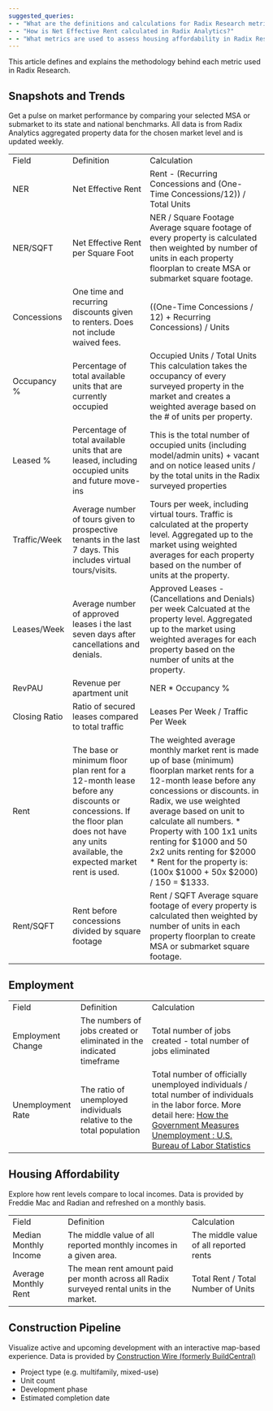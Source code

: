 ```yaml
---
suggested_queries:
- - "What are the definitions and calculations for Radix Research metrics?"
- - "How is Net Effective Rent calculated in Radix Analytics?"
- - "What metrics are used to assess housing affordability in Radix Research?"
---
```

This article defines and explains the methodology behind each metric used in Radix Research.

## Snapshots and Trends

Get a pulse on market performance by comparing your selected MSA or submarket to its state and national benchmarks. All data is from Radix Analytics aggregated property data for the chosen market level and is updated weekly.

|  |  |  |
| --- | --- | --- |
| Field | Definition | Calculation |
| NER | Net Effective Rent | Rent - (Recurring Concessions and (One-Time Concessions/12)) / Total Units |
| NER/SQFT | Net Effective Rent per Square Foot | NER / Square Footage  Average square footage of every property is calculated then weighted by number of units in each property floorplan to create MSA or submarket square footage. |
| Concessions | One time and recurring discounts given to renters. Does not include waived fees. | ((One-Time Concessions / 12) + Recurring Concessions) / Units |
| Occupancy % | Percentage of total available units that are currently occupied | Occupied Units / Total Units  This calculation takes the occupancy of every surveyed property in the market and creates a weighted average based on the # of units per property. |
| Leased % | Percentage of total available units that are leased, including occupied units and future move-ins | This is the total number of occupied units (including model/admin units) + vacant and on notice leased units / by the total units in the Radix surveyed properties |
| Traffic/Week | Average number of tours given to prospective tenants in the last 7 days. This includes virtual tours/visits. | Tours per week, including virtual tours.  Traffic is calculated at the property level. Aggregated up to the market using weighted averages for each property based on the number of units at the property. |
| Leases/Week | Average number of approved leases i the last seven days after cancellations and denials. | Approved Leases - (Cancellations and Denials) per week  Calcuated at the property level. Aggregated up to the market using weighted averages for each property based on the number of units at the property. |
| RevPAU | Revenue per apartment unit | NER \* Occupancy % |
| Closing Ratio | Ratio of secured leases compared to total traffic | Leases Per Week / Traffic Per Week |
| Rent | The base or minimum floor plan rent for a 12-month lease before any discounts or concessions. If the floor plan does not have any units available, the expected market rent is used. | The weighted average monthly market rent is made up of base (minimum) floorplan market rents for a 12-month lease before any concessions or discounts.  in Radix, we use weighted average based on unit to calculate all numbers.   * Property with 100 1x1 units renting for $1000 and 50 2x2 units renting for $2000 * Rent for the property is: (100x $1000 + 50x $2000) / 150 = $1333. |
| Rent/SQFT | Rent before concessions divided by square footage | Rent / SQFT  Average square footage of every property is calculated then weighted by number of units in each property floorplan to create MSA or submarket square footage. |

## Employment

|  |  |  |
| --- | --- | --- |
| Field | Definition | Calculation |
| Employment Change | The numbers of jobs created or eliminated in the indicated timeframe | Total number of jobs created - total number of jobs eliminated |
| Unemployment Rate | The ratio of unemployed individuals relative to the total population | Total number of officially unemployed individuals / total number of individuals in the labor force. More detail here: [How the Government Measures Unemployment : U.S. Bureau of Labor Statistics](https://www.bls.gov/cps/cps_htgm.htm#unemployed) |

## 

## **Housing Affordability**

Explore how rent levels compare to local incomes. Data is provided by Freddie Mac and Radian and refreshed on a monthly basis.

|  |  |  |
| --- | --- | --- |
| Field | Definition | Calculation |
| Median Monthly Income | The middle value of all reported monthly incomes in a given area. | The middle value of all reported rents |
| Average Monthly Rent | The mean rent amount paid per month across all Radix surveyed rental units in the market. | Total Rent / Total Number of Units |

## **Construction Pipeline**

Visualize active and upcoming development with an interactive map-based experience. Data is provided by [Construction Wire (formerly BuildCentral)](https://www.buildcentral.com/)

* Project type (e.g. multifamily, mixed-use)
* Unit count
* Development phase
* Estimated completion date